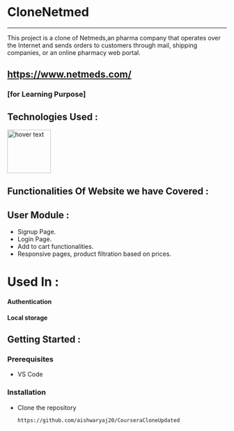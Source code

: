 # CloneNetmed

---
This project is a clone of Netmeds,an pharma company that operates over the Internet and sends orders to
customers through mail, shipping companies, or an online pharmacy web portal.

## https://www.netmeds.com/

### [for Learning Purpose]

## Technologies Used :
<img src="https://p92.com/binaries/content/gallery/p92website/technologies/htmlcssjs-details.png"  title="hover text" height="100px">


## Functionalities Of Website we have Covered :
## User Module :
* Signup Page.
* Login Page.
* Add to cart functionalities.
* Responsive pages, product filtration based on prices.

# Used In :
#### Authentication
#### Local storage




## Getting Started :


### Prerequisites 
* VS Code


### Installation 
* Clone the repository
    ``` 
   https://github.com/aishwaryaj20/CourseraCloneUpdated
    ```





